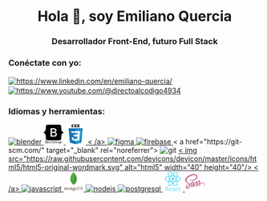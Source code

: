 <h1 align="center">Hola 👋, soy Emiliano Quercia</h1>
<h3 align="center">Desarrollador Front-End, futuro Full Stack</h3>

<h3 align="left">Conéctate con yo:</h3>
<p align="left">
<a href="https://linkedin.com/in/https://www.linkedin.com/in/emiliano-quercia/" target="blank "><img align="center" src="https://raw.githubusercontent.com/rahuldkjain/github-profile-readme-generator/master/src/images/icons/Social/linked-in-alt.svg" alt="https://www.linkedin.com/en/emiliano-quercia/" height="30" width="40" /></a>
<a href="https://www.youtube.com/c/https://www.youtube.com/@directoalcodigo4934" target="blank"><img align="center" src="https:// raw.githubusercontent.com/rahuldkjain/github-profile-readme-generator/master/src/images/icons/Social/youtube.svg" alt="https://www.youtube.com/@directoalcodigo4934" height="30 " width="40" /></a>
</p>

<h3 align="left">Idiomas y herramientas:</h3>
<p align="left"> <a href="https://www.blender.org/" target="_blank" rel="noreferrer"> <img src="https://download.blender.org/ branding/community/blender_community_badge_white.svg" alt="blender" width="40" height="40"/> </a> <a href="https://getbootstrap.com" target="_blank" rel=" noreferrer"> <img src="https://raw.githubusercontent.com/devicons/devicon/master/icons/bootstrap/bootstrap-plain-wordmark.svg" alt="bootstrap" width="40" height="40 "/> </a> <a href="https://www.w3schools.com/css/" target="_blank" rel="noreferrer"> <img src="https://raw.githubusercontent.com/devicons/devicon/master/icons/css3/css3-original-wordmark.svg" alt="css3" width="40" height="40"/> < /a> <a href="https://www.figma.com/" target="_blank" rel="noreferrer"> <img src="https://www.vectorlogo.zone/logos/figma/figma -icon.svg" alt="figma" ancho="40" altura="40"/> </a> <a href="https://firebase.google.com/" target="_blank" rel=" noreferrer"> <img src="https://www.vectorlogo.zone/logos/firebase/firebase-icon.svg" alt="firebase" width="40" height="40"/> </a> < a href="https://git-scm.com/" target="_blank" rel="noreferrer"> <img src="https://www.vectorlogo.zone/logos/git-scm/git-scm-icon.svg" alt ="git" width="40" height="40"/> </a> <a href="https://www.w3.org/html/" target="_blank" rel="noreferrer"> < img src="https://raw.githubusercontent.com/devicons/devicon/master/icons/html5/html5-original-wordmark.svg" alt="html5" width="40" height="40"/> < /a> <a href="https://developer.mozilla.org/en-US/docs/Web/JavaScript" target="_blank" rel="noreferrer"> <img src="https://raw. githubusercontent.com/devicons/devicon/master/icons/javascript/javascript-original.svg" alt="javascript" width="40" height="40"/> </a> <a href="https://www. mongodb.com/" target="_blank" rel="noreferrer"> <img src="https://raw.githubusercontent.com/devicons/devicon/master/icons/mongodb/mongodb-original-wordmark.svg" alt ="mongodb" width="40" height="40"/> </a> <a href="https://nodejs.org" target="_blank" rel="noreferrer"> <img src="https ://raw.githubusercontent.com/devicons/devicon/master/icons/nodejs/nodejs-original-wordmark.svg" alt="nodejs" width="40" height="40"/> </a><a href="https://www.postgresql.org" target="_blank" rel="noreferrer"> <img src="https://raw.githubusercontent.com/devicons/devicon/master/icons/postgresql /postgresql-original-wordmark.svg" alt="postgresql" width="40" height="40"/> </a> <a href="https://reactjs.org/" target="_blank" rel ="noreferrer"> <img src="https://raw.githubusercontent.com/devicons/devicon/master/icons/react/react-original-wordmark.svg" alt="react" width="40" height= "40"/> </a> <a href="https://sass-lang.com" target="_blank" rel="noreferrer"> <img src="https://raw.githubusercontent.com/devicons/devicon/master/icons/sass/sass-original.svg" alt="sass" width="40" height="40"/> </a> </p>

